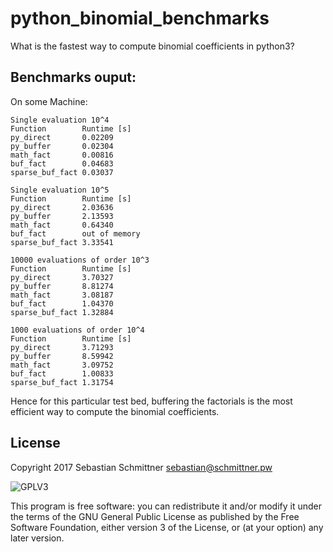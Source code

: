 # python_binomial_benchmarks
What is the fastest way to compute binomial coefficients in python3?

## Benchmarks ouput:

On some Machine:

    Single evaluation 10^4
    Function        Runtime [s]
    py_direct       0.02209
    py_buffer       0.02304
    math_fact       0.00816
    buf_fact        0.04683
    sparse_buf_fact 0.03037
    
    Single evaluation 10^5
    Function        Runtime [s]
    py_direct       2.03636
    py_buffer       2.13593
    math_fact       0.64340
    buf_fact        out of memory
    sparse_buf_fact 3.33541
    
    10000 evaluations of order 10^3
    Function        Runtime [s]
    py_direct       3.70327
    py_buffer       8.81274
    math_fact       3.08187
    buf_fact        1.04370
    sparse_buf_fact 1.32884
    
    1000 evaluations of order 10^4
    Function        Runtime [s]
    py_direct       3.71293
    py_buffer       8.59942
    math_fact       3.09752
    buf_fact        1.00833
    sparse_buf_fact 1.31754

Hence for this particular test bed, buffering the factorials is the most efficient way to compute the binomial coefficients.

## License

Copyright 2017 Sebastian Schmittner <sebastian@schmittner.pw>

<img alt="GPLV3" style="border-width:0" src="http://www.gnu.org/graphics/gplv3-127x51.png" /><br />

This program is free software: you can redistribute it and/or modify
it under the terms of the GNU General Public License as published by
the Free Software Foundation, either version 3 of the License, or
(at your option) any later version.
